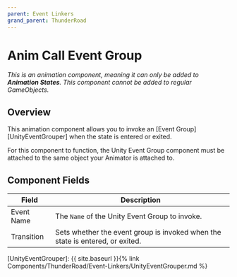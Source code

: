```yaml
---
parent: Event Linkers
grand_parent: ThunderRoad
---
```

# Anim Call Event Group
*This is an animation component, meaning it can only be added to **Animation States**. This component cannot be added to regular GameObjects.*

## Overview
This animation component allows you to invoke an [Event Group][UnityEventGrouper] when the state is entered or exited.

For this component to function, the Unity Event Group component must be attached to the same object your Animator is attached to.

## Component Fields

| Field         | Description
| ---           | ---
| Event Name    | The `Name` of the Unity Event Group to invoke.
| Transition    | Sets whether the event group is invoked when the state is entered, or exited.

[UnityEventGrouper]: {{ site.baseurl }}{% link Components/ThunderRoad/Event-Linkers/UnityEventGrouper.md %}
